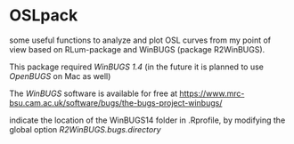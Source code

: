 # OSLpack

some useful functions to analyze and plot OSL curves from my point of view based on RLum-package and WinBUGS (package R2WinBUGS).

This package required _WinBUGS 1.4_
(in the future it is planned to use _OpenBUGS_ on Mac as well)

The _WinBUGS_ software is available for free at
https://www.mrc-bsu.cam.ac.uk/software/bugs/the-bugs-project-winbugs/

indicate the location of the WinBUGS14 folder in .Rprofile, by modifying the global option _R2WinBUGS.bugs.directory_
